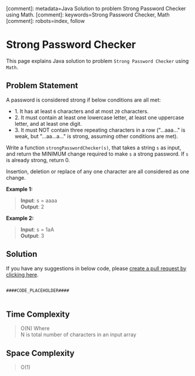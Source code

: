 [comment]: metadata=Java Solution to problem Strong Password Checker using Math.
[comment]: keywords=Strong Password Checker, Math
[comment]: robots=index, follow


<h1>Strong Password Checker</h1>
<p>
This page explains Java solution to problem <code class="inline">Strong Password Checker</code> using <code class="inline">Math</code>.
</p>


<h2 class="heading">Problem Statement</h2>
<p>
A password is considered strong if below conditions are all met:
</p>
<ul>
<li>1. It has at least <code class="inline">6</code> characters and at most <code class="inline">20</code> characters.</li>
<li>2. It must contain at least one lowercase letter, at least one uppercase letter, and at least one digit.</li>
<li>3. It must NOT contain three repeating characters in a row ("...aaa..." is weak, but "...aa...a..." is strong, assuming other conditions are met).</li>
</ul>
<p>
Write a function <code class="inline">strongPasswordChecker(s)</code>, that takes a string <code class="inline">s</code> as input, and return the MINIMUM change required to make <code class="inline">s</code> a strong password. If <code class="inline">s</code> is already strong, return 0.
</p>
<p>
Insertion, deletion or replace of any one character are all considered as one change.
</p>

<b>Example 1:</b>
<blockquote>
<p>
<b>Input</b>: s = aaaa <br/>
<b>Output</b>: 2 <br/>
</p>
</blockquote>

<b>Example 2:</b>
<blockquote>
<p>
<b>Input</b>: s = 1aA <br/>
<b>Output</b>: 3 <br/>
</p>
</blockquote>


<h2 class="heading">Solution</h2>
If you have any suggestions in below code, please <a href="####LINK_PLACEHOLDER####" target="_blank" rel="noopener noreferrer" class="absolute">create a pull request by clicking here</a>.
<pre>
<code class="language-java">
####CODE_PLACEHOLDER####
</code>
</pre>


<h2 class="heading">Time Complexity</h2>
<blockquote>
<p>
O(N) Where <br />
N is total number of characters in an input array
</p>
</blockquote>


<h2 class="heading">Space Complexity</h2>
<blockquote>
<p>O(1)</p>
</blockquote>